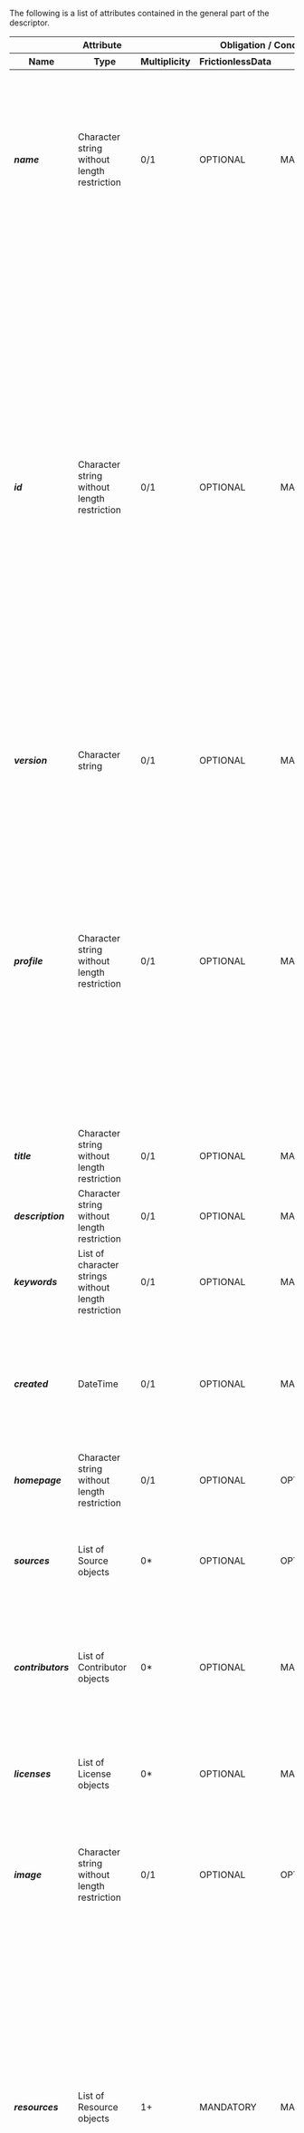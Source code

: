 The following is a list of attributes contained in the general part of the descriptor.

<table>
<thead>
<tr>
<th colspan="3">Attribute</th>
<th colspan="2">Obligation / Condition</th>
<th rowspan="2">Description</th>
</tr>
<tr>
<th>Name</th>
<th>Type</th>
<th>Multiplicity</th>
<th>FrictionlessData</th>
<th>CSIS</th>
</tr>
</thead>
<tbody>
<tr>
<td><i><b>name</b></i></td>
<td>Character string without length restriction</td>
<td>0/1</td>
<td>OPTIONAL</td>
<td>MANDATORY</td>
<td>A short url-usable (and preferably human-readable) name of the package. This MUST be lower-case and contain only alphanumeric characters along with ".", "_" or "-" characters. It will function as a unique identifier and therefore SHOULD be unique in relation to any registry in which this package will be deposited (and preferably globally unique).
 
The name SHOULD be invariant, meaning that it SHOULD NOT change when a data package is updated, unless the new package version should be considered a distinct package, e.g. due to significant changes in structure or interpretation. Version distinction SHOULD be left to the version property. As a corollary, the name also SHOULD NOT include an indication of time range covered.</td>
</tr>
<tr>
<td><i><b>id</b></i></td>
<td>Character string without length restriction</td>
<td>0/1</td>
<td>OPTIONAL</td>
<td>MANDATORY</td>
<td>
A property reserved for globally unique identifiers. 

A common usage pattern for Data Packages is as a packaging format within the bounds of a system or platform. In these cases, a unique identifier for a package is desired for common data handling workflows, such as updating an existing package. While at the level of the specification, global uniqueness cannot be validated, consumers using the id property MUST ensure identifiers are globally unique.
 
For the CSIS, we propose to use URLs as a means for ensuring gloabal uniqueness of the data package id. Taking as basis the Identifier String in Data Package Identifier specification (https://frictionlessdata.io/specs/data-package-identifier/#identifier-string), the following examples would be valid data package identifiers :

* A URL that points directly to the datapackage.json file: http://data.myclimateservice.eu/datapackages/clarity-dc4.json
* A URL that points directly to the datapackage: http://github.com/clarity-h2020/datapackages/clarity-dc4 
* A GitHub URL: http://github.com/clarity-h2020/datapackages/clarity-dc4 


Note 1: The 4th example provided in https://frictionlessdata.io/specs/data-package-identifier/#identifier-string (i.e., using the name of the dataset in the Core Datasets registry) would not be supported as it is not a URL, although it would be valid to use something like this (as it is a URL): https://datahub.io/core/clarity-dc4/datapackage.json

Note 2: for the sake of coherence, the "name" attribute value MUST be the same as in the id (according to the examples above, "name" attribute value would "clarity-dc4".

Note 3: adding versioning to the url (pending)</td>
</tr>
<tr>
<td><i><b>version</b></i></td>
<td>Character string</td>
<td>0/1</td>
<td>OPTIONAL</td>
<td>MANDATORY</td>
<td>A version string identifying the version of the package. It should conform to the Semantic Versioning requirements (http://semver.org/) and should follow the Data Package Version pattern (https://frictionlessdata.io/specs/patterns/#data-package-version): MAJOR.MINOR.PATCH (e.g., 1.0.0)</td>
</tr>
<tr>
<td><i><b>profile</b></i></td>
<td>Character string without length restriction</td>
<td>0/1</td>
<td>OPTIONAL</td>
<td>MANDATORY</td>
<td>A string identifying the profile of this descriptor as per the profiles specification (https://frictionlessdata.io/specs/profiles/).
 
Different kinds of data need different data and metadata formats. To support these different data and metadata formats we need to extend and specialise the generic Data Package. These specialized types of Data Package (or Data Resource) are termed profiles.
 
Thus, in the context of the CSIS, we define a specialized general Data Package profile. In the same manner, each of the specific resources contained in the "CLARITY Data Package" are defined according to the "CLARITY Data Resource" profile.
 
The value of the profile property is a unique identifier for that profile. This unique identifier MUST be a string in the form of a fully-qualified URL, allowing thus ensuring its uniqueness, that points directly to a JSON Schema that can be used to validate the profile.
 
The profile schema proposed for CLARITY Data Packages is "profile": http://csis.myclimateservice.eu/data/schemas/clarity-data-package-json-schema.json

Note: pending to create clarity-data-package-json-schema.json schema
</td>
</tr>
<tr>
<td><i><b>title</b></i></td>
<td>Character string without length restriction</td>
<td>0/1</td>
<td>OPTIONAL</td>
<td>MANDATORY</td>
<td>A string providing a title or one sentence description for this package</td>
</tr>	
<tr>
<td><i><b>description</b></i></td>
<td>Character string without length restriction</td>
<td>0/1</td>
<td>OPTIONAL</td>
<td>MANDATORY</td>
<td>A description of the package. The description MUST be markdown formatted -- this also allows for simple plain text as plain text is itself valid markdown. The first paragraph (up to the first double line break) should be usable as summary information for the package.</td>
</tr>
<tr>
<td><i><b>keywords</b></i></td>
<td>List of character strings without length restriction</td>
<td>0/1</td>
<td>OPTIONAL</td>
<td>MANDATORY</td>
<td>An array of string keywords characterizing the package, assisting users searching for it in catalogs.</td>
</tr>
<tr>
<td><i><b>created</b></i></td>
<td>DateTime</td>
<td>0/1</td>
<td>OPTIONAL</td>
<td>MANDATORY</td>
<td>The datetime on which this was created.
 
Note: semantics may vary between publishers -- for some this is the datetime the data was created, for others the datetime the package was created. In CLARITY Data Packages, it refers to the datatime when the data package was created. The datetime must conform to the string formats for datetime as described in RFC3339 (https://tools.ietf.org/html/rfc3339#section-5.6).

Example: { "created": "2018-09-20T23:20:50.52Z" }"</td>
</tr>
<tr>
<td><i><b>homepage</b></i></td>
<td>Character string without length restriction</td>
<td>0/1</td>
<td>OPTIONAL</td>
<td>OPTIONAL</td>
<td>A URL for the home on the web that is related to this data package.</td>
</tr>
<tr>
<td><i><b>sources</b></i></td>
<td>List of Source objects</td>
<td>0*</td>
<td>OPTIONAL</td>
<td>OPTIONAL</td>
<td>The raw sources for this data package. 
It MUST be an array of Source objects. Each Source object MUST have a title and MAY have path and/or email properties.

Example: "sources": [{ "title": "World Bank and OECD", "path": "http://data.worldbank.org/indicator/NY.GDP.MKTP.CD" }]"
</td>
</tr>
<tr>
<td><i><b>contributors</b></i></td>
<td>List of Contributor objects</td>
<td>0*</td>
<td>OPTIONAL</td>
<td>MANDATORY</td>
<td>The people or organizations who contributed to this Data Package. It MUST be an array. Each entry is a Contributor and MUST be an object. A Contributor MUST have a title property and MAY contain path, email, role and organization properties.

Example: "contributors": [{ "title": "Joe Bloggs", "email": "joe@bloggs.com", "path": "http://www.bloggs.com", "role": "author" }]"
</td>
</tr>
<tr>
<td><i><b>licenses</b></i></td>
<td>List of License objects</td>
<td>0*</td>
<td>OPTIONAL</td>
<td>MANDATORY</td>
<td>The license(s) under which the package is provided.

This property is not legally binding and does not guarantee the package is licensed under the terms defined in this property.
"licenses" MUST be an array. Each item in the array is a License object. The object MUST contain a name property and/or a path property. It MAY contain a title property.</td>
</tr>
<tr>
<td><i><b>image</b></i></td>
<td>Character string without length restriction</td>
<td>0/1</td>
<td>OPTIONAL</td>
<td>OPTIONAL</td>
<td>An image to use for this data package. For example, when showing the package in a listing.
 
The value of the image property MUST be a string pointing to the location of the image. The string must be a url-or-path, that is a fully qualified HTTP address, or a relative POSIX path (see the url-or-path definition in Data Resource for details).</td>
</tr>
<tr>
<td><i><b>resources</b></i></td>
<td>List of Resource objects</td>
<td>1+</td>
<td>MANDATORY</td>
<td>MANDATORY</td>
<td>
The resources property is required, with at least one resource.

Packaged data resources are described in the resources property of the package descriptor. This property MUST be an array of objects. 
Each object MUST follow the Data Resource specification (https://frictionlessdata.io/specs/data-resource/) OR the CLARITY extension of the Data Resource specification for concrete resources needed as input for the CSIS (e.g., Hazard, Exposure, Vulnerability, etc. Maps Resources). 

See CLARITY Resources table for a detailed list of attributes of the object.
 
Note1: According to the Data Resource specification: "A resource MUST contain a property describing the location of the data associated to the resource. The location of resource data MUST be specified by the presence of one (and only one) of these two properties:
 * path: for data in files located online or locally on disk.
 * data: for data inline in the descriptor itself."
 
Note2: CLARITY Data Packages ONLY support resources that describe their location with the "path" property. This is to avoid having Data Package descriptors (.json) files bloated with thousands of text lines enconding the data which would make unamageable and unreadable the descriptor. Instead of that, CLARITY Data Packages forces to store that data in a file and reference it within the Data Package itself or to a remote location.
</td>
</tr>
<tr>
<td><i><b>language</b></i></td>
<td>String enumeration</td>
<td>0/1</td>
<td>N/A</td>
<td>OPTIONAL</td>
<td>
ISO/TS 19139 alpha-3 (three characters) code denoting the language in which the textual information of the metadata is presented. 
IF empty, it is assumed English ("eng")
</td>
</tr>
<tr>
<td><i><b>price</b></i></td>
<td>Price object</td>
<td>0/1</td>
<td>N/A</td>
<td>OPTIONAL</td>
<td>
Price of the datapackage. If empty, then assume that it is free.
</td>
</tr>
</tbody>
</table>

<br/>
<br/>
<u><b>Source object</b></u>
<table>
<thead>
<tr>
<th colspan="3">Attribute</th>
<th colspan="2">Obligation / Condition</th>
<th rowspan="2">Description</th>
</tr>
<tr>
<th>Name</th>
<th>Type</th>
<th>Multiplicity</th>
<th>FrictionlessData</th>
<th>CSIS</th>
</tr>
</thead>
<tbody>
<tr>
<td><i><b>title</b></i></td>
<td>Character string without length restriction</td>
<td>0/1</td>
<td>OPTIONAL</td>
<td>MANDATORY</td>
<td>title of the source (e.g. document or organization name)</td>
</tr>
<tr>
<td><i><b>path</b></i></td>
<td>Character string without length restriction</td>
<td>0/1</td>
<td>OPTIONAL</td>
<td>MANDATORY</td>
<td>A url-or-path string, that is a fully qualified HTTP address, or a relative POSIX path (see the url-or-path definition in Data Resource for details).</td>
</tr>
<tr>
<td><i><b>email</b></i></td>
<td>Character string without length restriction</td>
<td>0/1</td>
<td>OPTIONAL</td>
<td>OPTIONAL</td>
<td>An email address </td>
</tr>
</tbody>
</table>

<br/>
<br/>
<u><b>Contributor object</b></u>
<table>
<thead>
<tr>
<th colspan="3">Attribute</th>
<th colspan="2">Obligation / Condition</th>
<th rowspan="2">Description</th>
</tr>
<tr>
<th>Name</th>
<th>Type</th>
<th>Multiplicity</th>
<th>FrictionlessData</th>
<th>CSIS</th>
</tr>
</thead>
<tbody>
<tr>
<td><i><b>title</b></i></td>
<td>Character string without length restriction</td>
<td>0/1</td>
<td>OPTIONAL</td>
<td>MANDATORY</td>
<td>name/title of the contributor (name for person, name/title of organization)</td>
</tr>
<tr>
<td><i><b>path</b></i></td>
<td>Character string without length restriction</td>
<td>0/1</td>
<td>OPTIONAL</td>
<td>OPTIONAL</td>
<td>A fully qualified http URL pointing to a relevant location online for the contributor.</td>
</tr>
<tr>
<td><i><b>email</b></i></td>
<td>Character string without length restriction</td>
<td>0/1</td>
<td>OPTIONAL</td>
<td>OPTIONAL</td>
<td>An email address</td>
</tr>
<tr>
<td><i><b>role</b></i></td>
<td>String enumeration</td>
<td>0/1</td>
<td>OPTIONAL</td>
<td>OPTIONAL</td>
<td>A string describing the role of the contributor. It MUST be one of: author, publisher, maintainer, wrangler, and contributor. Defaults to contributor.

Note on semantics: use of the "author" property does not imply that that person was the original creator of the data in the data package - merely that they created and/or maintain the data package. It is common for data packages to "package" up data from elsewhere. The original origin of the data can be indicated with the sources property - see above.</td>
</tr>
<tr>
<td><i><b>organization</b></i></td>
<td>Character string without length restriction</td>
<td>0/1</td>
<td>OPTIONAL</td>
<td>OPTIONAL</td>
<td>A string describing the organization this contributor is affiliated to.</td>
</tr>
</tbody>
</table>

<br/>
<br/>
<u><b>License object</b></u>
<table>
<thead>
<tr>
<th colspan="3">Attribute</th>
<th colspan="2">Obligation / Condition</th>
<th rowspan="2">Description</th>
</tr>
<tr>
<th>Name</th>
<th>Type</th>
<th>Multiplicity</th>
<th>FrictionlessData</th>
<th>CSIS</th>
</tr>
</thead>
<tbody>
<tr>
<td><i><b>name</b></i></td>
<td>String enumeration</td>
<td>0/1</td>
<td>OPTIONAL</td>
<td>MANDATORY</td>
<td>The name MUST be an Open Definition license ID (see https://licenses.opendefinition.org/)</td>
</tr>
<tr>
<td><i><b>path</b></i></td>
<td>Character string without length restriction</td>
<td>0/1</td>
<td>OPTIONAL</td>
<td>MANDATORY</td>
<td>A url-or-path string, that is a fully qualified HTTP address, or a relative POSIX path (see the url-or-path definition in Data Resource for details).</td>
</tr>
<tr>
<td><i><b>title</b></i></td>
<td>Character string without length restriction</td>
<td>0/1</td>
<td>OPTIONAL</td>
<td>MANDATORY</td>
<td>A human-readable title</td>
</tr>
</tbody>
</table>


<br/>
<br/>
<u><b>Price object</b></u>
<table>
<thead>
<tr>
<th colspan="3">Attribute</th>
<th colspan="2">Obligation / Condition</th>
<th rowspan="2">Description</th>
</tr>
<tr>
<th>Name</th>
<th>Type</th>
<th>Multiplicity</th>
<th>FrictionlessData</th>
<th>CSIS</th>
</tr>
</thead>
<tbody>
<tr>
<td><i><b>amount</b></i></td>
<td>Float</td>
<td>1</td>
<td>N/A</td>
<td>MANDATORY</td>
<td>The price of the data package. If the data package is free, then the value of this parameter MUST be 0.0</td>
</tr>
<tr>
<td><i><b>currency</b></i></td>
<td>String enumeration</td>
<td>1</td>
<td>N/A</td>
<td>MANDATORY</td>
<td>The currency property of a price is given. It must be one of of the codes listed here: https://www.currency-iso.org/en/home/tables/table-a1.html.
By default, the currency code is "EUR"</td>
</tr>
</tbody>
</table>
